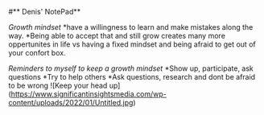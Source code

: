 #** Denis' NotePad** 


*Growth mindset* 
*have a willingness to learn and make mistakes along the way. 
*Being able to accept that and still grow creates many more oppertunites in life vs having a fixed mindset and being afraid to get out of your confort box. 

*Reminders to myself to keep a growth mindset*
*Show up, participate, ask questions
*Try to help others
*Ask questions, research and dont be afraid to be wrong
![Keep your head up] (https://www.significantinsightsmedia.com/wp-content/uploads/2022/01/Untitled.jpg)

